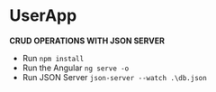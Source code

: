 # UserApp
**CRUD OPERATIONS WITH JSON SERVER**

- Run ```npm install```
- Run the Angular ```ng serve -o```
- Run JSON Server ```json-server --watch .\db.json```

